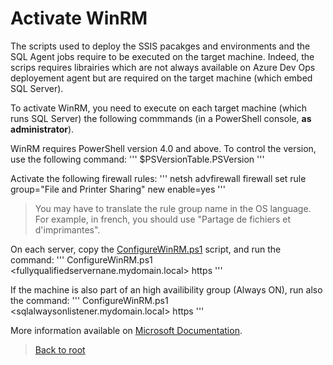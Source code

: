 # Activate WinRM

The scripts used to deploy the SSIS pacakges and environments and the SQL Agent jobs require to be executed on the target machine. Indeed, the scrips requires librairies which are not always available on Azure Dev Ops deployement agent but are required on the target machine (which embed SQL Server).

To activate WinRM, you need to execute on each target machine (which runs SQL Server) the following commmands (in a PowerShell console, **as administrator**).

WinRM requires PowerShell version 4.0 and above. To control the version, use the following command:
'''
$PSVersionTable.PSVersion
'''

Activate the following firewall rules:
'''
netsh advfirewall firewall set rule group="File and Printer Sharing" new enable=yes
'''
> You may have to translate the rule group name in the OS language. For example, in french, you should use "Partage de fichiers et d'imprimantes".

On each server, copy the [ConfigureWinRM.ps1](https://github.com/EhRom/Puffix.SqlDevOps/blob/master/Deploy/WinRM/ConfigureWinRM.ps1) script, and run the command:
'''
ConfigureWinRM.ps1 <fullyqualifiedservernane.mydomain.local> https
'''

If the machine is also part of an high availibility group (Always ON), run also the command:
'''
ConfigureWinRM.ps1 <sqlalwaysonlistener.mydomain.local> https
'''


More information available on [Microsoft Documentation](https://docs.microsoft.com/en-us/azure/devops/pipelines/apps/cd/deploy-webdeploy-iis-winrm?view=azure-devops#winrm-configuration).

> [Back to root](https://github.com/EhRom/Puffix.SqlDevOps/tree/master/Deploy)